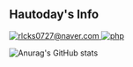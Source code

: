 <h2>Hautoday's Info</h2>

<a href="" target="_blank">
    <img alt="rlcks0727@naver.com" src="https://img.shields.io/badge/rlcks0727@naver.com-EA4335?logo=Gmail&logoColor=white"/>
</a>
<a href="" target="_blank">
    <img alt="php" src="https://img.shields.io/badge/PHP-777BB4?logo=PHP&logoColor=white"/>
</a>

![Anurag's GitHub stats](https://github-readme-stats.vercel.app/api?username=hautoday&show_icons=true&theme=react)

